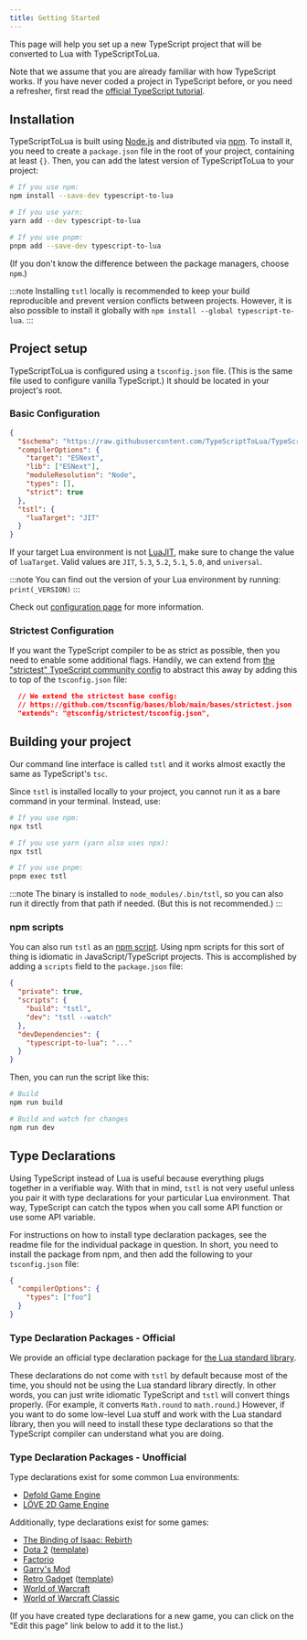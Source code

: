 ```yaml
---
title: Getting Started
---
```


This page will help you set up a new TypeScript project that will be converted to Lua with TypeScriptToLua.

Note that we assume that you are already familiar with how TypeScript works. If you have never coded a project in TypeScript before, or you need a refresher, first read the [official TypeScript tutorial](https://www.typescriptlang.org/docs/handbook/typescript-in-5-minutes.html).

## Installation

TypeScriptToLua is built using [Node.js](https://nodejs.org/) and distributed via [npm](https://www.npmjs.com/). To install it, you need to create a `package.json` file in the root of your project, containing at least `{}`. Then, you can add the latest version of TypeScriptToLua to your project:

```bash
# If you use npm:
npm install --save-dev typescript-to-lua

# If you use yarn:
yarn add --dev typescript-to-lua

# If you use pnpm:
pnpm add --save-dev typescript-to-lua
```

(If you don't know the difference between the package managers, choose `npm`.)

:::note
Installing `tstl` locally is recommended to keep your build reproducible and prevent version conflicts between projects. However, it is also possible to install it globally with `npm install --global typescript-to-lua`.
:::

## Project setup

TypeScriptToLua is configured using a `tsconfig.json` file. (This is the same file used to configure vanilla TypeScript.) It should be located in your project's root.

### Basic Configuration

```json title=tsconfig.json
{
  "$schema": "https://raw.githubusercontent.com/TypeScriptToLua/TypeScriptToLua/master/tsconfig-schema.json",
  "compilerOptions": {
    "target": "ESNext",
    "lib": ["ESNext"],
    "moduleResolution": "Node",
    "types": [],
    "strict": true
  },
  "tstl": {
    "luaTarget": "JIT"
  }
}
```

If your target Lua environment is not [LuaJIT](https://luajit.org/), make sure to change the value of `luaTarget`. Valid values are `JIT`, `5.3`, `5.2`, `5.1`, `5.0`, and `universal`.

:::note
You can find out the version of your Lua environment by running: `print(_VERSION)`
:::

Check out [configuration page](configuration.md) for more information.

### Strictest Configuration

If you want the TypeScript compiler to be as strict as possible, then you need to enable some additional flags. Handily, we can extend from [the "strictest" TypeScript community config](https://github.com/tsconfig/bases/blob/main/bases/strictest.json) to abstract this away by adding this to top of the `tsconfig.json` file:

```json
  // We extend the strictest base config:
  // https://github.com/tsconfig/bases/blob/main/bases/strictest.json
  "extends": "@tsconfig/strictest/tsconfig.json",
```

## Building your project

Our command line interface is called `tstl` and it works almost exactly the same as TypeScript's `tsc`.

Since `tstl` is installed locally to your project, you cannot run it as a bare command in your terminal. Instead, use:

```bash
# If you use npm:
npx tstl

# If you use yarn (yarn also uses npx):
npx tstl

# If you use pnpm:
pnpm exec tstl
```

:::note
The binary is installed to `node_modules/.bin/tstl`, so you can also run it directly from that path if needed. (But this is not recommended.)
:::

### npm scripts

You can also run `tstl` as an [npm script](https://docs.npmjs.com/misc/scripts). Using npm scripts for this sort of thing is idiomatic in JavaScript/TypeScript projects. This is accomplished by adding a `scripts` field to the `package.json` file:

```json title=package.json
{
  "private": true,
  "scripts": {
    "build": "tstl",
    "dev": "tstl --watch"
  },
  "devDependencies": {
    "typescript-to-lua": "..."
  }
}
```

Then, you can run the script like this:

```bash
# Build
npm run build

# Build and watch for changes
npm run dev
```

## Type Declarations

Using TypeScript instead of Lua is useful because everything plugs together in a verifiable way. With that in mind, `tstl` is not very useful unless you pair it with type declarations for your particular Lua environment. That way, TypeScript can catch the typos when you call some API function or use some API variable.

For instructions on how to install type declaration packages, see the readme file for the individual package in question. In short, you need to install the package from npm, and then add the following to your `tsconfig.json` file:

```json title=tsconfig.json
{
  "compilerOptions": {
    "types": ["foo"]
  }
}
```

### Type Declaration Packages - Official

We provide an official type declaration package for [the Lua standard library](https://github.com/TypeScriptToLua/lua-types).

These declarations do not come with `tstl` by default because most of the time, you should not be using the Lua standard library directly. In other words, you can just write idiomatic TypeScript and `tstl` will convert things properly. (For example, it converts `Math.round` to `math.round`.) However, if you want to do some low-level Lua stuff and work with the Lua standard library, then you will need to install these type declarations so that the TypeScript compiler can understand what you are doing.

### Type Declaration Packages - Unofficial

Type declarations exist for some common Lua environments:

- [Defold Game Engine](https://github.com/ts-defold/types)
- [LÖVE 2D Game Engine](https://github.com/hazzard993/love-typescript-definitions)

Additionally, type declarations exist for some games:

- [The Binding of Isaac: Rebirth](https://isaacscript.github.io)
- [Dota 2](https://github.com/ModDota/API/tree/master/declarations/server) ([template](https://github.com/ModDota/TypeScriptAddonTemplate))
- [Factorio](https://github.com/GlassBricks/typed-factorio)
- [Garry's Mod](https://github.com/lolleko/gmod-typescript)
- [Retro Gadget](https://github.com/DarkMio/retro-gadgets-typedefs) ([template](https://github.com/DarkMio/retro-gadgets-template))
- [World of Warcraft](https://github.com/wartoshika/wow-declarations)
- [World of Warcraft Classic](https://github.com/wartoshika/wow-classic-declarations)

(If you have created type declarations for a new game, you can click on the "Edit this page" link below to add it to the list.)
